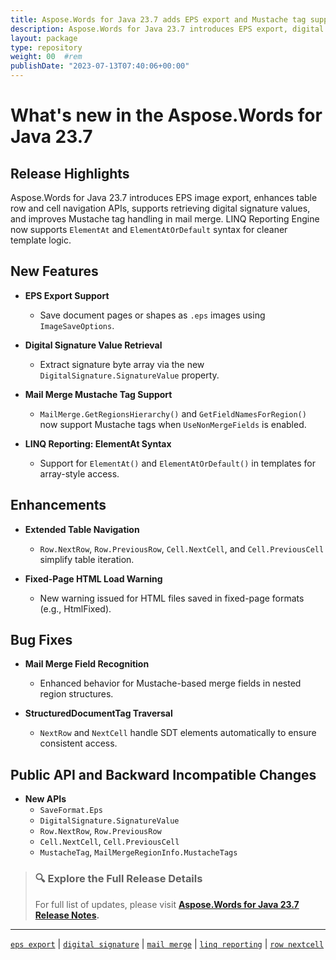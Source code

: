 ```yaml
---
title: Aspose.Words for Java 23.7 adds EPS export and Mustache tag support
description: Aspose.Words for Java 23.7 introduces EPS export, digital signature extraction, enhanced table navigation, and LINQ ElementAt support for templates.
layout: package
type: repository
weight: 00	#rem
publishDate: "2023-07-13T07:40:06+00:00"
---
```


# What's new in the Aspose.Words for Java 23.7

## Release Highlights

Aspose.Words for Java 23.7 introduces EPS image export, enhances table row and cell navigation APIs, supports retrieving digital signature values, and improves Mustache tag handling in mail merge. LINQ Reporting Engine now supports `ElementAt` and `ElementAtOrDefault` syntax for cleaner template logic.

## New Features

- **EPS Export Support**
  - Save document pages or shapes as `.eps` images using `ImageSaveOptions`.

- **Digital Signature Value Retrieval**
  - Extract signature byte array via the new `DigitalSignature.SignatureValue` property.

- **Mail Merge Mustache Tag Support**
  - `MailMerge.GetRegionsHierarchy()` and `GetFieldNamesForRegion()` now support Mustache tags when `UseNonMergeFields` is enabled.

- **LINQ Reporting: ElementAt Syntax**
  - Support for `ElementAt()` and `ElementAtOrDefault()` in templates for array-style access.

## Enhancements

- **Extended Table Navigation**
  - `Row.NextRow`, `Row.PreviousRow`, `Cell.NextCell`, and `Cell.PreviousCell` simplify table iteration.

- **Fixed-Page HTML Load Warning**
  - New warning issued for HTML files saved in fixed-page formats (e.g., HtmlFixed).

## Bug Fixes

- **Mail Merge Field Recognition**
  - Enhanced behavior for Mustache-based merge fields in nested region structures.

- **StructuredDocumentTag Traversal**
  - `NextRow` and `NextCell` handle SDT elements automatically to ensure consistent access.

## Public API and Backward Incompatible Changes

- **New APIs**
  - `SaveFormat.Eps`
  - `DigitalSignature.SignatureValue`
  - `Row.NextRow`, `Row.PreviousRow`
  - `Cell.NextCell`, `Cell.PreviousCell`
  - `MustacheTag`, `MailMergeRegionInfo.MustacheTags`

> ### 🔍 Explore the Full Release Details
>
> For full list of updates, please visit **[Aspose.Words for Java 23.7 Release Notes](https://releases.aspose.com/words/java/release-notes/2023/aspose-words-for-java-23-7-release-notes/).**

---

[`eps export`](https://search.aspose.com/q/eps-export.html) | [`digital signature`](https://search.aspose.com/q/digital-signature.html) | [`mail merge`](https://search.aspose.com/q/mail-merge.html) | [`linq reporting`](https://search.aspose.com/q/linq-reporting.html) | [`row nextcell`](https://search.aspose.com/q/row-nextcell.html)
